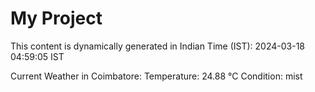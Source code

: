 # My Project

This content is dynamically generated in Indian Time (IST): 2024-03-18 04:59:05 IST


Current Weather in Coimbatore:
Temperature: 24.88 °C
Condition: mist
